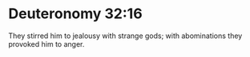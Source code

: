 # Deuteronomy 32:16

They stirred him to jealousy with strange gods; with abominations they provoked him to anger.
